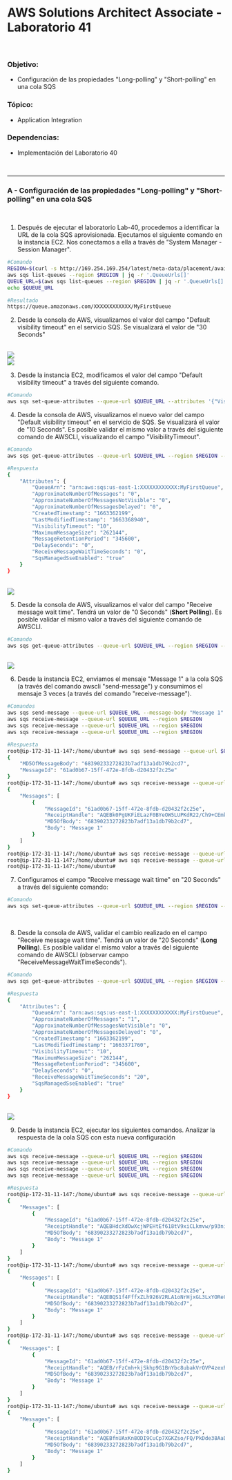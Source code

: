 # AWS Solutions Architect Associate - Laboratorio 41

<br>

### Objetivo: 
*  Configuración de las propiedades "Long-polling" y "Short-polling" en una cola SQS 

### Tópico:
* Application Integration

### Dependencias:
* Implementación del Laboratorio 40

<br>


---

### A - Configuración de las propiedades "Long-polling" y "Short-polling" en una cola SQS 

<br>


1. Después de ejecutar el laboratorio Lab-40, procedemos a identificar la URL de la cola SQS aprovisionada. Ejecutamos el siguiente comando en la instancia EC2. Nos conectamos a ella a través de "System Manager - Session Manager".

```bash
#Comando
REGION=$(curl -s http://169.254.169.254/latest/meta-data/placement/availability-zone | sed 's/\(.*\)[a-z]/\1/')
aws sqs list-queues --region $REGION | jq -r '.QueueUrls[]'
QUEUE_URL=$(aws sqs list-queues --region $REGION | jq -r '.QueueUrls[]')
echo $QUEUE_URL

#Resultado
https://queue.amazonaws.com/XXXXXXXXXXXX/MyFirstQueue
```

2. Desde la consola de AWS, visualizamos el valor del campo "Default visibility timeout" en el servicio SQS. Se visualizará el valor de "30 Seconds"

<br>

<img src="images/Lab41_01.jpg">

<br>

<img src="images/Lab41_02.jpg">

<br>

3. Desde la instancia EC2, modificamos el valor del campo "Default visibility timeout" a través del siguiente comando.

```bash
#Comando
aws sqs set-queue-attributes --queue-url $QUEUE_URL --attributes '{"VisibilityTimeout": "10"}' --region $REGION
```

4. Desde la consola de AWS, visualizamos el nuevo valor del campo "Default visibility timeout" en el servicio de SQS. Se visualizará el valor de "10 Seconds". Es posible validar el mismo valor a través del siguiente comando de AWSCLI, visualizando el campo "VisibilityTimeout".

```bash
#Comando
aws sqs get-queue-attributes --queue-url $QUEUE_URL --region $REGION --attribute-names All

#Respuesta
{
    "Attributes": {
        "QueueArn": "arn:aws:sqs:us-east-1:XXXXXXXXXXXX:MyFirstQueue",
        "ApproximateNumberOfMessages": "0",
        "ApproximateNumberOfMessagesNotVisible": "0",
        "ApproximateNumberOfMessagesDelayed": "0",
        "CreatedTimestamp": "1663362199",
        "LastModifiedTimestamp": "1663368940",
        "VisibilityTimeout": "10",
        "MaximumMessageSize": "262144",
        "MessageRetentionPeriod": "345600",
        "DelaySeconds": "0",
        "ReceiveMessageWaitTimeSeconds": "0",
        "SqsManagedSseEnabled": "true"
    }
}
```

<br>

<img src="images/Lab41_03.jpg">

<br>


5. Desde la consola de AWS, visualizamos el valor del campo "Receive message wait time". Tendrá un valor de "0 Seconds" (**Short Polling**). Es posible validar el mismo valor a través del siguiente comando de AWSCLI.

```bash
#Comando
aws sqs get-queue-attributes --queue-url $QUEUE_URL --region $REGION --attribute-names All
```

<br>

<img src="images/Lab41_04.jpg">

<br>

6. Desde la instancia EC2, enviamos el mensaje "Message 1" a la cola SQS (a través del comando awscli "send-message") y consumimos el mensaje 3 veces (a través del comando "receive-message").

```bash
#Comandos
aws sqs send-message --queue-url $QUEUE_URL --message-body "Message 1" --region $REGION
aws sqs receive-message --queue-url $QUEUE_URL --region $REGION
aws sqs receive-message --queue-url $QUEUE_URL --region $REGION
aws sqs receive-message --queue-url $QUEUE_URL --region $REGION

#Respuesta
root@ip-172-31-11-147:/home/ubuntu# aws sqs send-message --queue-url $QUEUE_URL --message-body "Message 1" --region $REGION
{
    "MD5OfMessageBody": "68390233272823b7adf13a1db79b2cd7",
    "MessageId": "61ad0b67-15ff-472e-8fdb-d20432f2c25e"
}
root@ip-172-31-11-147:/home/ubuntu# aws sqs receive-message --queue-url $QUEUE_URL --region $REGION
{
    "Messages": [
        {
            "MessageId": "61ad0b67-15ff-472e-8fdb-d20432f2c25e",
            "ReceiptHandle": "AQEBk0PgUKFiELazF0BYeOW5LUPKdR22/Ch9+CEmkV1iX8LYTzEElYmYIFkYyhZrWmXbTw/mqIHP+2oUwetXBqjpCgTBz7NjMpcNKcBTtQix7iZ+KWKXLgi5hH3i8ftLkLpAo8q4gEoIuHhlyS6mzw7Rw2VvVXyj7p7v2/tAXMNXavJzq494GK36aYh3lMn0SI46inmhGH1flSi/L0jjwr1Ss8iPV33q/7DVDSyS6HWXteirEE2dp+/t1NC4VzGjjZDpPkisP46KtH5c0rKJTCziBjGBOhh/XN5AFnFhS8nKCvL1H5sj5u7Btr02LOnElxp7TK3mEPJInkXildPQA1Ly0rN1DBXAWY2ENJag999dDtx0sIMm7rSUAis9xHFSu3QayW9qYQLhfm/QzLQ3b9a/EA==",
            "MD5OfBody": "68390233272823b7adf13a1db79b2cd7",
            "Body": "Message 1"
        }
    ]
}
root@ip-172-31-11-147:/home/ubuntu# aws sqs receive-message --queue-url $QUEUE_URL --region $REGION
root@ip-172-31-11-147:/home/ubuntu# aws sqs receive-message --queue-url $QUEUE_URL --region $REGION
root@ip-172-31-11-147:/home/ubuntu#
```

7. Configuramos el campo "Receive message wait time" en "20 Seconds" a través del siguiente comando:

```bash
#Comando
aws sqs set-queue-attributes --queue-url $QUEUE_URL --region $REGION --attributes '{"ReceiveMessageWaitTimeSeconds": "20"}'
```
<br>

8. Desde la consola de AWS, validar el cambio realizado en el campo "Receive message wait time". Tendrá un valor de "20 Seconds" (**Long Polling**). Es posible validar el mismo valor a través del siguiente comando de AWSCLI (observar campo "ReceiveMessageWaitTimeSeconds").

```bash
#Comando
aws sqs get-queue-attributes --queue-url $QUEUE_URL --region $REGION --attribute-names All

#Respuesta
{
    "Attributes": {
        "QueueArn": "arn:aws:sqs:us-east-1:XXXXXXXXXXXX:MyFirstQueue",
        "ApproximateNumberOfMessages": "1",
        "ApproximateNumberOfMessagesNotVisible": "0",
        "ApproximateNumberOfMessagesDelayed": "0",
        "CreatedTimestamp": "1663362199",
        "LastModifiedTimestamp": "1663371760",
        "VisibilityTimeout": "10",
        "MaximumMessageSize": "262144",
        "MessageRetentionPeriod": "345600",
        "DelaySeconds": "0",
        "ReceiveMessageWaitTimeSeconds": "20",
        "SqsManagedSseEnabled": "true"
    }
}
```

<br>

<img src="images/Lab41_05.jpg">

<br>


9. Desde la instancia EC2, ejecutar los siguientes comandos. Analizar la respuesta de la cola SQS con esta nueva configuración

```bash
#Comando
aws sqs receive-message --queue-url $QUEUE_URL --region $REGION
aws sqs receive-message --queue-url $QUEUE_URL --region $REGION
aws sqs receive-message --queue-url $QUEUE_URL --region $REGION
aws sqs receive-message --queue-url $QUEUE_URL --region $REGION

#Respuesta
root@ip-172-31-11-147:/home/ubuntu# aws sqs receive-message --queue-url $QUEUE_URL --region $REGION
{
    "Messages": [
        {
            "MessageId": "61ad0b67-15ff-472e-8fdb-d20432f2c25e",
            "ReceiptHandle": "AQEBHdcXdOwXcjWPEHtEf618tV9xiCLkmvw/p93nidBkTJ/3DksBZVVrdGv77TwU5tz6BCb7ZrutDRpw56c5CSmC3uNBKkJkIZiXsVV2hCC1o2R7bcojf5pQDQfF0wfHSx2UKazuvrf0402oxRCUpU3Wl33ZkBBSAMPRr44DypFnbFPFmWRkqwhO8X0kXQ+h+kPA9CjpaWALsf+n6t2nPBcNrJJaTx7f0ssuy3+hDed8DMI84ry1gXWKKQROvDYRb65r2i9372RCRXQEQH4IWmAFoKzckJ5IASFCQs4FAc523YT2bbLcBwUdmF7qrlqsUG73BpeM33Ma7TxU/gwsDvgzdM++GhnsXkhO/OTIoV/QngieSUKNUVIGX2fZOht4HtivNtPSDYqsCw2YJYsbhvWrZA==",
            "MD5OfBody": "68390233272823b7adf13a1db79b2cd7",
            "Body": "Message 1"
        }
    ]
}
root@ip-172-31-11-147:/home/ubuntu# aws sqs receive-message --queue-url $QUEUE_URL --region $REGION
{
    "Messages": [
        {
            "MessageId": "61ad0b67-15ff-472e-8fdb-d20432f2c25e",
            "ReceiptHandle": "AQEBQS1f4FffxZLh926V2RLA1oNrHjxGL3LxYORe0qUvIL2lL04rNPW4Yk8puMV1JjRRemWPoZaxpXXt8OYLZiFiyvdq2KllcrNcehS5s/Hg7i43RcAKdq4cvMPy8DvBYhtexd9MmBnLL75tEFzUq3dq6JwVYD1+si+WDjT67isvTYLOUycxbmcsYYdX9lG6P97FBWRjwRaAuln5xl3A2aHXJIazLrvrl33m9qF418kpuHSJEeTOioNfasG9sQj0S4RfC+AfTGME3JVAte5uCv/6VM+BaOeVxvfqX4mPT7qkacCxnCXidAo7Fpd8AWme2C6GAquwqR6qhFH+voxu9NxUDpD58tce8ghAXOUd3BiEpSfq7GV5xlj0/AsL4dxzulUgp1awO3KvHd4KU0IhjJpDNw==",
            "MD5OfBody": "68390233272823b7adf13a1db79b2cd7",
            "Body": "Message 1"
        }
    ]
}
root@ip-172-31-11-147:/home/ubuntu# aws sqs receive-message --queue-url $QUEUE_URL --region $REGION
{
    "Messages": [
        {
            "MessageId": "61ad0b67-15ff-472e-8fdb-d20432f2c25e",
            "ReceiptHandle": "AQEB/rFzCmh+kjSkhp9G1BnYbc8ubakVrOVP4zexRHkEs/I+ubOIyYQPaCfHDD3ypZtmsvzcRd2nnZQ0m8SOjKVWpi+8RUTSrBxUnRrm3+rkIifOcCe1dZ/7ukMHmxx2B8D6auE85KPA6jBkbJ9aVLsDusJxcVEslxMqM1gbCkFxWdPn2crS0aUpMWdRWkTHPkLZFKcmvge10ixhUrXTnjBDFZyb4aotgLe6YttrZTPZX7YmOuni2cE3npLjUJtLB1N8ma5qiLRJR0tip0IichExqfZuoL3vfZAjvgiE5wKACaRwgTPGaYbFQr3ZkxK2Y9lWvWhQ+pmgtvSsg5serGKJkYRWPeu2gqcJhkCaVX3WWgOZUXFbvmqjCkp0IRST/1IQz0vbIdPAGsKVhL2ZoERV2A==",
            "MD5OfBody": "68390233272823b7adf13a1db79b2cd7",
            "Body": "Message 1"
        }
    ]
}
root@ip-172-31-11-147:/home/ubuntu# aws sqs receive-message --queue-url $QUEUE_URL --region $REGION
{
    "Messages": [
        {
            "MessageId": "61ad0b67-15ff-472e-8fdb-d20432f2c25e",
            "ReceiptHandle": "AQEBfnUAxKn8ODI9CuCp7XGKZso/FQ/PkDde38AaD4d4r/AQS/wnpDQMNDjsrpCtiCn83mZe1SOpBYiK4cQ02EE3SdmmmRXOoFKO5kip71z8zdV3T+q4d5hy7dXWBpqbs4lTnSSTiy0ijMOayhz11l8YuUVbcGGrBxjt2gZ8VYj5DnlTbwa4Jk0Wzwa03ylG20L7OPL8p1kzsPz2I+nRwOWezin1iF4rFZOwsCzJCfl2HPGydQ+aj76pQYSDTSOKxeUWgjO37DTxe22vGfbaPoGZWGKPQhX8TjXN7pVl1NDVCeiOu6+q6Rce8KCOo/pSb59uSlYFTbGK7W0MCOMUNZ97TKPN0DMgR7vhaj3Ct+ni4gdEkRV/rFgjqPhFmqFfui99B+q3aSQbnl3+WaaoQNHVyA==",
            "MD5OfBody": "68390233272823b7adf13a1db79b2cd7",
            "Body": "Message 1"
        }
    ]
}
```
